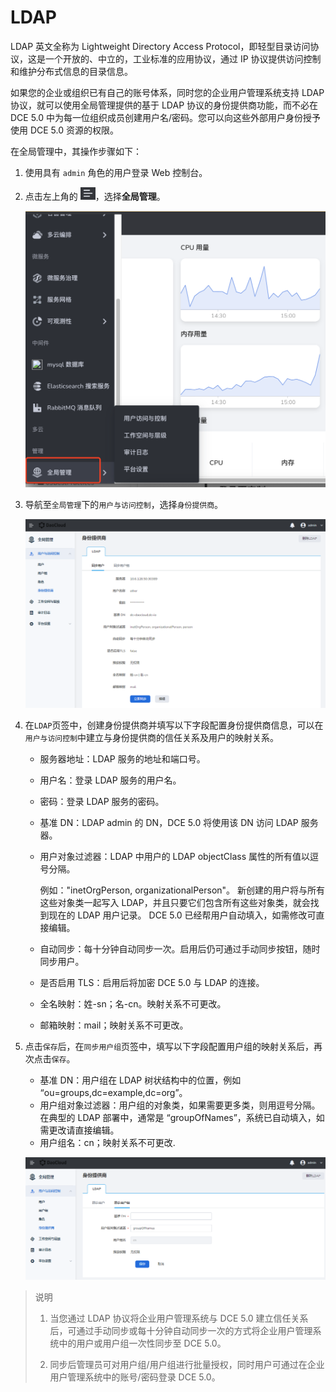 # LDAP

LDAP 英文全称为 Lightweight Directory Access Protocol，即轻型目录访问协议，这是一个开放的、中立的，工业标准的应用协议，通过 IP 协议提供访问控制和维护分布式信息的目录信息。

如果您的企业或组织已有自己的账号体系，同时您的企业用户管理系统支持 LDAP 协议，就可以使用全局管理提供的基于 LDAP 协议的身份提供商功能，而不必在 DCE 5.0 中为每一位组织成员创建用户名/密码。您可以向这些外部用户身份授予使用 DCE 5.0 资源的权限。

在全局管理中，其操作步骤如下：
  
1. 使用具有 `admin` 角色的用户登录 Web 控制台。
2. 点击左上角的 <img src="../../images/visual01.png" alt="icon" style="zoom:40%;" />，选择**全局管理**。

    <img src="../../images/visual07.png" alt="login" style="zoom:50%;" />

3. 导航至`全局管理`下的`用户与访问控制`，选择`身份提供商`。

    ![身份提供商](../../images/ldap01.png)

4. 在`LDAP`页签中，创建身份提供商并填写以下字段配置身份提供商信息，可以在`用户与访问控制`中建立与身份提供商的信任关系及用户的映射关系。

    - 服务器地址：LDAP 服务的地址和端口号。
    - 用户名：登录 LDAP 服务的用户名。
    - 密码：登录 LDAP 服务的密码。
    - 基准 DN：LDAP admin 的 DN，DCE 5.0 将使用该 DN 访问 LDAP 服务器。
    - 用户对象过滤器：LDAP 中用户的 LDAP objectClass 属性的所有值以逗号分隔。

        例如："inetOrgPerson, organizationalPerson"。
        新创建的用户将与所有这些对象类一起写入 LDAP，并且只要它们包含所有这些对象类，就会找到现在的 LDAP 用户记录。
        DCE 5.0 已经帮用户自动填入，如需修改可直接编辑。

    - 自动同步：每十分钟自动同步一次。启用后仍可通过手动同步按钮，随时同步用户。
    - 是否启用 TLS：启用后将加密 DCE 5.0 与 LDAP 的连接。
    - 全名映射：姓-sn；名-cn。映射关系不可更改。
    - 邮箱映射：mail；映射关系不可更改。
  
5. 点击`保存`后，在`同步用户组`页签中，填写以下字段配置用户组的映射关系后，再次点击`保存`。

    - 基准 DN：用户组在 LDAP 树状结构中的位置，例如 “ou=groups,dc=example,dc=org”。
    - 用户组对象过滤器：用户组的对象类，如果需要更多类，则用逗号分隔。在典型的 LDAP 部署中，通常是 “groupOfNames”，系统已自动填入，如需更改请直接编辑。
    - 用户组名：cn；映射关系不可更改.

    ![身份提供商](../../images/ldap02.png)
  
> 说明
>
> 1. 当您通过 LDAP 协议将企业用户管理系统与 DCE 5.0 建立信任关系后，可通过手动同步或每十分钟自动同步一次的方式将企业用户管理系统中的用户或用户组一次性同步至 DCE 5.0。
> 
> 2. 同步后管理员可对用户组/用户组进行批量授权，同时用户可通过在企业用户管理系统中的账号/密码登录 DCE 5.0。
